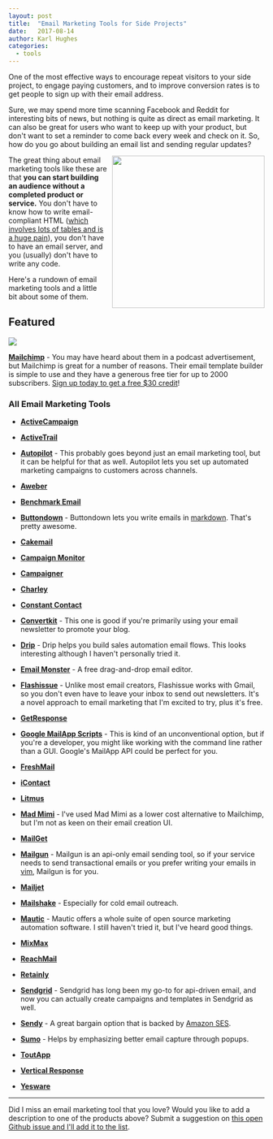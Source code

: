 ```yaml
---
layout: post
title:  "Email Marketing Tools for Side Projects"
date:   2017-08-14
author: Karl Hughes
categories:
  - tools
---
```


One of the most effective ways to encourage repeat visitors to your side project, to engage paying customers, and to improve conversion rates is to get people to sign up with their email address.

Sure, we may spend more time scanning Facebook and Reddit for interesting bits of news, but nothing is quite as direct as email marketing. It can also be great for users who want to keep up with your product, but don't want to set a reminder to come back every week and check on it. So, how do you go about building an email list and sending regular updates?

<img src="https://i.imgur.com/yAA3TAU.jpg" style="float:right; width: 300px; height: auto; margin-left: 10px;" />

The great thing about email marketing tools like these are that **you can start building an audience without a completed product or service.** You don't have to know how to write email-compliant HTML ([which involves lots of tables and is a huge pain](https://www.sitepoint.com/how-to-code-html-email-newsletters/)), you don't have to have an email server, and you (usually) don't have to write any code.

Here's a rundown of email marketing tools and a little bit about some of them.

<div class="featured">
  <h2>Featured</h2>

  <a href="http://eepurl.com/cMDrn5"><img src="https://cdn-images.mailchimp.com/monkey_rewards/MC_MonkeyReward_05.png"></a>

  <p>
    <a href="http://eepurl.com/cMDrn5"><strong>Mailchimp</strong></a> - You may have heard about them in a podcast advertisement, but Mailchimp is great for a number of reasons. Their email template builder is simple to use and they have a generous free tier for up to 2000 subscribers. <a href="http://eepurl.com/cMDrn5">Sign up today to get a free $30 credit</a>!
  </p>

</div>

### All Email Marketing Tools

- **[ActiveCampaign](http://www.activecampaign.com/)**

- **[ActiveTrail](https://www.activetrail.com/email_marketing_software/)**

- **[Autopilot](https://autopilothq.com/)** - This probably goes beyond just an email marketing tool, but it can be helpful for that as well. Autopilot lets you set up automated marketing campaigns to customers across channels.

- **[Aweber](https://www.aweber.com/)**

- **[Benchmark Email](https://www.benchmarkemail.com/)**

- **[Buttondown](https://buttondown.email)** - Buttondown lets you write emails in [markdown](https://daringfireball.net/projects/markdown/syntax). That's pretty awesome.

- **[Cakemail](https://www.cakemail.com/)**

- **[Campaign Monitor](https://www.campaignmonitor.com/c/)**

- **[Campaigner](http://www.campaigner.com/)**

- **[Charley](https://charley.io/)**

- **[Constant Contact](https://www.constantcontact.com/home/signup.jsp)**

- **[Convertkit](https://convertkit.com/)** - This one is good if you're primarily using your email newsletter to promote your blog.

- **[Drip](https://www.drip.co/)** - Drip helps you build sales automation email flows. This looks interesting although I haven't personally tried it.

- **[Email Monster](https://emailmonster.io/)** - A free drag-and-drop email editor.

- **[Flashissue](https://www.flashissue.com/)** - Unlike most email creators, Flashissue works with Gmail, so you don't even have to leave your inbox to send out newsletters. It's a novel approach to email marketing that I'm excited to try, plus it's free.

- **[GetResponse](https://www.getresponse.com/)**

- **[Google MailApp Scripts](https://developers.google.com/apps-script/reference/mail/mail-app)** - This is kind of an unconventional option, but if you're a developer, you might like working with the command line rather than a GUI. Google's MailApp API could be perfect for you.

- **[FreshMail](https://freshmail.com/)**

- **[iContact](https://www.icontact.com/pricing)**

- **[Litmus](http://litmus.com/)**

- **[Mad Mimi](https://madmimi.com/)** - I've used Mad Mimi as a lower cost alternative to Mailchimp, but I'm not as keen on their email creation UI.

- **[MailGet](https://www.formget.com/mailget-app/)**

- **[Mailgun](https://www.mailgun.com/)** - Mailgun is an api-only email sending tool, so if your service needs to send transactional emails or you prefer writing your emails in [vim](http://www.vim.org/), Mailgun is for you.

- **[Mailjet](https://www.mailjet.com/)**

- **[Mailshake](https://mailshake.com/)** - Especially for cold email outreach.

- **[Mautic](https://www.mautic.org/)** - Mautic offers a whole suite of open source marketing automation software. I still haven't tried it, but I've heard good things.

- **[MixMax](https://mixmax.com/)**

- **[ReachMail](https://www.reachmail.net/)**

- **[Retainly](https://retainly.co/)**

- **[Sendgrid](https://sendgrid.com/)** - Sendgrid has long been my go-to for api-driven email, and now you can actually create campaigns and templates in Sendgrid as well.

- **[Sendy](https://sendy.co/)** - A great bargain option that is backed by [Amazon SES](https://aws.amazon.com/ses/).

- **[Sumo](https://sumo.com/)** - Helps by emphasizing better email capture through popups.

- **[ToutApp](https://www1.toutapp.com/)**

- **[Vertical Response](http://www.verticalresponse.com/)**

- **[Yesware](http://www.yesware.com/)**

-----

Did I miss an email marketing tool that you love? Would you like to add a description to one of the products above? Submit a suggestion on [this open Github issue and I'll add it to the list](https://github.com/karllhughes/side-project-marketing/issues/13).
